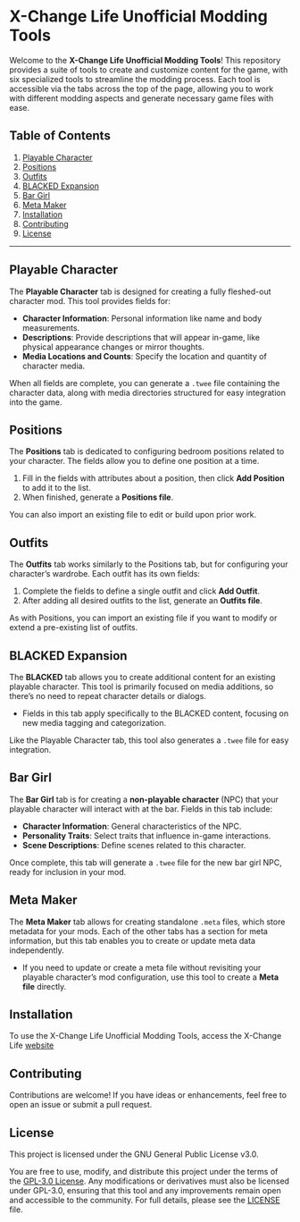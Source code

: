 # X-Change Life Unofficial Modding Tools

Welcome to the **X-Change Life Unofficial Modding Tools**! This repository provides a suite of tools to create and customize content for the game, with six specialized tools to streamline the modding process. Each tool is accessible via the tabs across the top of the page, allowing you to work with different modding aspects and generate necessary game files with ease.

## Table of Contents

1. [Playable Character](#playable-character)
2. [Positions](#positions)
3. [Outfits](#outfits)
4. [BLACKED Expansion](#blacked-expansion)
5. [Bar Girl](#bar-girl)
6. [Meta Maker](#meta-maker)
7. [Installation](#installation)
8. [Contributing](#contributing)
9. [License](#license)

---

## Playable Character

The **Playable Character** tab is designed for creating a fully fleshed-out character mod. This tool provides fields for:

- **Character Information**: Personal information like name and body measurements.
- **Descriptions**: Provide descriptions that will appear in-game, like physical appearance changes or mirror thoughts.
- **Media Locations and Counts**: Specify the location and quantity of character media.

When all fields are complete, you can generate a `.twee` file containing the character data, along with media directories structured for easy integration into the game.

## Positions

The **Positions** tab is dedicated to configuring bedroom positions related to your character. The fields allow you to define one position at a time. 

1. Fill in the fields with attributes about a position, then click **Add Position** to add it to the list.
2. When finished, generate a **Positions file**.

You can also import an existing file to edit or build upon prior work.

## Outfits

The **Outfits** tab works similarly to the Positions tab, but for configuring your character’s wardrobe. Each outfit has its own fields:

1. Complete the fields to define a single outfit and click **Add Outfit**.
2. After adding all desired outfits to the list, generate an **Outfits file**.

As with Positions, you can import an existing file if you want to modify or extend a pre-existing list of outfits.

## BLACKED Expansion

The **BLACKED** tab allows you to create additional content for an existing playable character. This tool is primarily focused on media additions, so there’s no need to repeat character details or dialogs.

- Fields in this tab apply specifically to the BLACKED content, focusing on new media tagging and categorization.

Like the Playable Character tab, this tool also generates a `.twee` file for easy integration.

## Bar Girl

The **Bar Girl** tab is for creating a **non-playable character** (NPC) that your playable character will interact with at the bar. Fields in this tab include:

- **Character Information**: General characteristics of the NPC.
- **Personality Traits**: Select traits that influence in-game interactions.
- **Scene Descriptions**: Define scenes related to this character.

Once complete, this tab will generate a `.twee` file for the new bar girl NPC, ready for inclusion in your mod.

## Meta Maker

The **Meta Maker** tab allows for creating standalone `.meta` files, which store metadata for your mods. Each of the other tabs has a section for meta information, but this tab enables you to create or update meta data independently. 

- If you need to update or create a meta file without revisiting your playable character’s mod configuration, use this tool to create a **Meta file** directly.

## Installation

To use the X-Change Life Unofficial Modding Tools, access the X-Change Life [website](https://x-change.life/modding/tools.html)

## Contributing
Contributions are welcome! If you have ideas or enhancements, feel free to open an issue or submit a pull request.

## License

This project is licensed under the GNU General Public License v3.0. 

You are free to use, modify, and distribute this project under the terms of the [GPL-3.0 License](LICENSE). Any modifications or derivatives must also be licensed under GPL-3.0, ensuring that this tool and any improvements remain open and accessible to the community. For full details, please see the [LICENSE](LICENSE) file.

